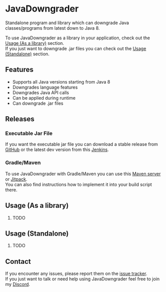 # JavaDowngrader
Standalone program and library which can downgrade Java classes/programs from latest down to Java 8.

To use JavaDowngrader as a library in your application, check out the [Usage (As a library)](#usage-as-a-library) section.  
If you just want to downgrade .jar files you can check out the [Usage (Standalone)](#usage-standalone) section.

## Features
- Supports all Java versions starting from Java 8
- Downgrades language features
- Downgrades Java API calls
- Can be applied during runtime
- Can downgrade .jar files

## Releases
### Executable Jar File
If you want the executable jar file you can download a stable release from [GitHub](https://github.com/RaphiMC/JavaDowngrader/releases/latest) or the latest dev version from this [Jenkins](https://build.lenni0451.net/job/JavaDowngrader/).

### Gradle/Maven
To use JavaDowngrader with Gradle/Maven you can use this [Maven server](https://maven.lenni0451.net/#/releases/net/raphimc/JavaDowngrader) or [Jitpack](https://jitpack.io/#RaphiMC/JavaDowngrader).  
You can also find instructions how to implement it into your build script there.

## Usage (As a library)
1. TODO

## Usage (Standalone)
1. TODO

## Contact
If you encounter any issues, please report them on the
[issue tracker](https://github.com/RaphiMC/JavaDowngrader/issues).  
If you just want to talk or need help using JavaDowngrader feel free to join my
[Discord](https://discord.gg/dCzT9XHEWu).
